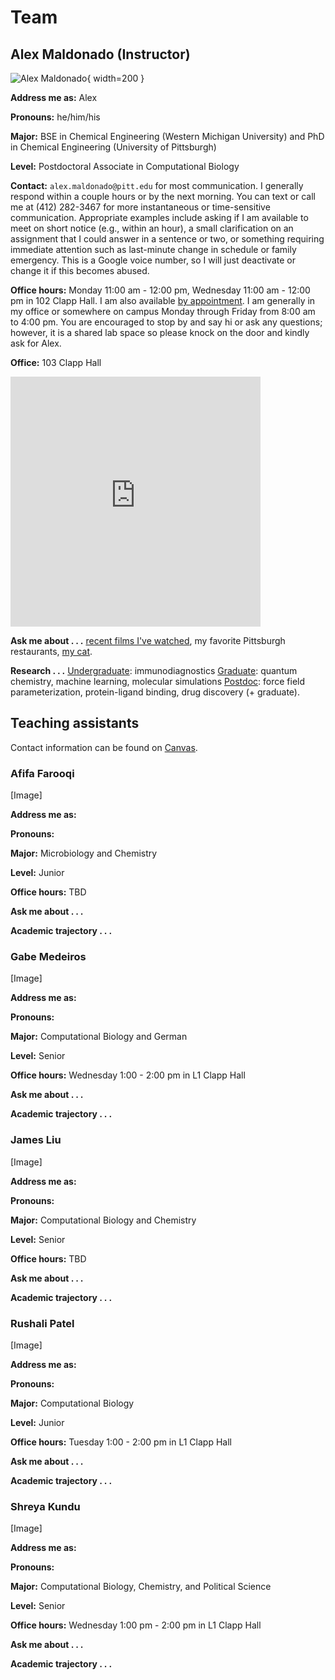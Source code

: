 # Team

## Alex Maldonado (Instructor)

![Alex Maldonado](/files/img/team/alex.jpg){ width=200 }

**Address me as:** Alex

**Pronouns:** he/him/his

**Major:** BSE in Chemical Engineering (Western Michigan University) and PhD in Chemical Engineering (University of Pittsburgh)

**Level:** Postdoctoral Associate in Computational Biology

**Contact:** `alex.maldonado@pitt.edu` for most communication.
I generally respond within a couple hours or by the next morning.
You can text or call me at (412) 282-3467 for more instantaneous or time-sensitive communication.
Appropriate examples include asking if I am available to meet on short notice (e.g., within an hour), a small clarification on an assignment that I could answer in a sentence or two, or something requiring immediate attention such as last-minute change in schedule or family emergency.
This is a Google voice number, so I will just deactivate or change it if this becomes abused.

**Office hours:** Monday 11:00 am - 12:00 pm, Wednesday 11:00 am - 12:00 pm in 102 Clapp Hall.
I am also available [by appointment][alex-calendar].
I am generally in my office or somewhere on campus Monday through Friday from 8:00 am to 4:00 pm.
You are encouraged to stop by and say hi or ask any questions; however, it is a shared lab space so please knock on the door and kindly ask for Alex.

**Office:** 103 Clapp Hall

<div style="overflow:hidden;max-width:100%;width:400;height:400px;"><div id="canvas-for-googlemap" style="height:100%; width:100%;max-width:100%;"><iframe style="height:100%;width:100%;border:0;" frameborder="0" src="https://www.google.com/maps/embed/v1/place?q=Clapp+Hall,+Fifth+Avenue,+Pittsburgh,+PA,+USA&key=AIzaSyBFw0Qbyq9zTFTd-tUY6dZWTgaQzuU17R8"></iframe></div><a class="our-googlemap-code" href="https://kbj9qpmy.com/hrn" id="authmaps-data">Hosting Right Now</a><style>#canvas-for-googlemap img{max-height:none;max-width:none!important;background:none!important;}</style></div>

**Ask me about . . .** [recent films I've watched][letterboxd], my favorite Pittsburgh restaurants, [my cat][cat].

**Research . . .** <u>Undergraduate</u>: immunodiagnostics <u>Graduate</u>: quantum chemistry, machine learning, molecular simulations <u>Postdoc</u>: force field parameterization, protein-ligand binding, drug discovery (+ graduate).

[letterboxd]: https://letterboxd.com/aalexmmaldonado/films/by/date/size/large/
[alex-calendar]: https://app.cal.com/alexmaldonado/class

## Teaching assistants

Contact information can be found on [Canvas][canvas].

### Afifa Farooqi

[Image]

**Address me as:**

**Pronouns:**

**Major:** Microbiology and Chemistry

**Level:** Junior

**Office hours:** TBD

**Ask me about . . .**

**Academic trajectory . . .**

### Gabe Medeiros

[Image]

**Address me as:**

**Pronouns:**

**Major:** Computational Biology and German

**Level:** Senior

**Office hours:** Wednesday 1:00 - 2:00 pm in L1 Clapp Hall

**Ask me about . . .**

**Academic trajectory . . .**

### James Liu

[Image]

**Address me as:**

**Pronouns:**

**Major:** Computational Biology and Chemistry

**Level:** Senior

**Office hours:** TBD

**Ask me about . . .**

**Academic trajectory . . .**

### Rushali Patel

[Image]

**Address me as:**

**Pronouns:**

**Major:** Computational Biology

**Level:** Junior

**Office hours:** Tuesday 1:00 - 2:00 pm in L1 Clapp Hall

**Ask me about . . .**

**Academic trajectory . . .**

### Shreya Kundu

[Image]

**Address me as:**

**Pronouns:**

**Major:** Computational Biology, Chemistry, and Political Science

**Level:** Senior

**Office hours:** Wednesday 1:00 pm - 2:00 pm in L1 Clapp Hall

**Ask me about . . .**

**Academic trajectory . . .**

<!-- LINKS -->

[canvas]: https://canvas.pitt.edu/courses/238471
[cat]: https://photos.app.goo.gl/VrZsNyVFykotCVKz5
